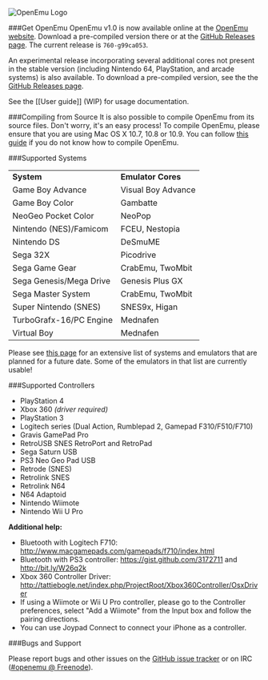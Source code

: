 ![OpenEmu Logo](http://i.imgur.com/I0vCcEj.png)

###Get OpenEmu
OpenEmu v1.0 is now available online at the [OpenEmu website](http://openemu.org). Download a pre-compiled version there or at the [GitHub Releases page](https://github.com/OpenEmu/OpenEmu/releases). The current release is `760-g99ca053`.

An experimental release incorporating several additional cores not present in the stable version (including Nintendo 64, PlayStation, and arcade systems) is also available. To download a pre-compiled version, see the the [GitHub Releases page](https://github.com/OpenEmu/OpenEmu/releases).

See the [[User guide]] (WIP) for usage documentation.

###Compiling from Source
It is also possible to compile OpenEmu from its source files. Don't worry, it's an easy process! To compile OpenEmu, please ensure that you are using Mac OS X 10.7, 10.8 or 10.9. You can follow [this guide](https://github.com/OpenEmu/OpenEmu/wiki/Compiling-From-Source-Guide) if you do not know how to compile OpenEmu.

###Supported Systems
<table>
<tbody>
<tr>
<td><b>System</b></td>
<td><b>Emulator Cores</b></td>
</tr>

<tr>
<td> Game Boy Advance </td>
<td> Visual Boy Advance </td>
</tr>

<tr>
<td> Game Boy Color </td>
<td> Gambatte </td>
</tr>

<tr>
<td> NeoGeo Pocket Color </td>
<td> NeoPop </td>
</tr>

<tr>
<td> Nintendo (NES)/Famicom </td>
<td> FCEU, Nestopia </td>
</tr>

<tr>
<td> Nintendo DS </td>
<td> DeSmuME </td>
</tr>

<tr>
<td> Sega 32X </td>
<td> Picodrive </td>
</tr>

<tr>
<td> Sega Game Gear </td>
<td> CrabEmu, TwoMbit </td>
</tr>

<tr>
<td> Sega Genesis/Mega Drive </td>
<td> Genesis Plus GX </td>
</tr>

<tr>
<td> Sega Master System </td>
<td> CrabEmu, TwoMbit </td>
</tr>

<tr>
<td> Super Nintendo (SNES) </td>
<td> SNES9x, Higan </td>
</tr>

<tr>
<td> TurboGrafx-16/PC Engine </td>
<td> Mednafen </td>
</tr>

<tr>
<td> Virtual Boy </td>
<td> Mednafen </td>
</tr>

</tbody>
</table>

Please see [this page](https://github.com/OpenEmu/OpenEmu/wiki/Console---Core-Plugin-Status-&-Wishlist) for an extensive list of systems and emulators that are planned for a future date. Some of the emulators in that list are currently usable!

###Supported Controllers
* PlayStation 4
* Xbox 360 *(driver required)*
* PlayStation 3
* Logitech series (Dual Action, Rumblepad 2, Gamepad F310/F510/F710)
* Gravis GamePad Pro
* RetroUSB SNES RetroPort and RetroPad
* Sega Saturn USB
* PS3 Neo Geo Pad USB
* Retrode (SNES)
* Retrolink SNES
* Retrolink N64
* N64 Adaptoid
* Nintendo Wiimote
* Nintendo Wii U Pro

**Additional help:**
* Bluetooth with Logitech F710: http://www.macgamepads.com/gamepads/f710/index.html
* Bluetooth with PS3 controller: https://gist.github.com/3172711 and http://bit.ly/W26q2k
* Xbox 360 Controller Driver: http://tattiebogle.net/index.php/ProjectRoot/Xbox360Controller/OsxDriver
* If using a Wiimote or Wii U Pro controller, please go to the Controller preferences, select "Add a Wiimote" from the Input box and follow the pairing directions.
* You can use Joypad Connect to connect your iPhone as a controller.

###Bugs and Support

Please report bugs and other issues on the [GitHub issue tracker](https://github.com/OpenEmu/OpenEmu/issues) or on IRC ([#openemu @ Freenode](https://webchat.freenode.net/)).